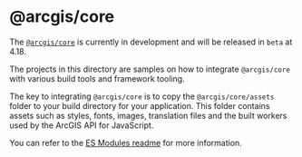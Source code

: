 # @arcgis/core

The [`@arcgis/core`](https://www.npmjs.com/package/@arcgis/core) is currently in development and will be released in `beta` at 4.18.

The projects in this directory are samples on how to integrate `@arcgis/core` with various build tools and framework tooling.

The key to integrating `@arcgis/core` is to copy the `@arcgis/core/assets` folder to your build directory for your application. This folder contains assets such as styles, fonts, images, translation files and the built workers used by the ArcGIS API for JavaScript.

You can refer to the [ES Modules readme](../ES_modules.md) for more information.
